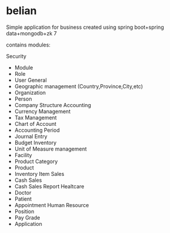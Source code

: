 belian
======

Simple application for business
created using spring boot+spring data+mongodb+zk 7

contains modules:

Security
  - Module
  - Role
  - User
General
  - Geographic management (Country,Province,City,etc)
  - Organization
  - Person
  - Company Structure
Accounting
  - Currency Management
  - Tax Management
  - Chart of Account
  - Accounting Period
  - Journal Entry
  - Budget
Inventory
  - Unit of Measure management
  - Facility
  - Product Category
  - Product
  - Inventory Item
Sales
  - Cash Sales
  - Cash Sales Report
Healtcare
  - Doctor
  - Patient
  - Appointment
Human Resource
  - Position
  - Pay Grade
  - Application
